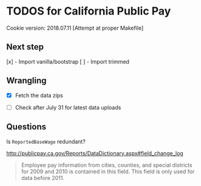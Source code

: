 # TODOS for California Public Pay

Cookie version: 2018.07.11 [Attempt at proper Makefile]

## Next step

[x] - Import vanilla/bootstrap
[ ] - Import trimmed

## Wrangling

- [x] Fetch the data zips
- [ ] Check after July 31 for latest data uploads


## Questions

Is `ReportedBaseWage` redundant?

http://publicpay.ca.gov/Reports/DataDictionary.aspx#field_change_log

> Employee pay information from cities, counties, and special districts for 2009 and 2010 is contained in this field. This field is only used for data before 2011.

